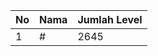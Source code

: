 | No | Nama            | Jumlah Level |
|----|-----------------|--------------|
| 1  | #    |    2645        |
